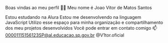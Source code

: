 Boas vindas ao meu perfil 💙💙
Meu nome é Joao Vitor de Matos Santos

Estou estudando na Alura
Estou me desenvolvendo na linguagem JavaScript
Utilizo esse espaço para minha organização e compartilhamento dos meu projetos desenvolvidos
Você pode entrar em contato comigo 📫
00001115156123SP@al.educacao.sp.gov.br
@V1tor.oficial
